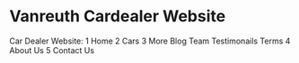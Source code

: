 # Vanreuth Cardealer Website

Car Dealer Website:
 1 Home
 2 Cars
 3 More
   Blog
   Team
   Testimonails
   Terms
 4 About Us
 5 Contact Us



